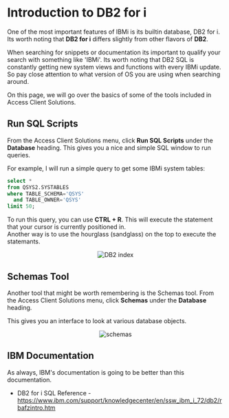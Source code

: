 # Introduction to DB2 for i

One of the most important features of IBMi is its builtin database, DB2 for i.
Its worth noting that **DB2 for i** differs slightly from other flavors of **DB2**.

When searching for snippets or documentation its important to qualify your search with something like 'IBMi'.
Its worth noting that DB2 SQL is constantly getting new system views and functions with every IBMi update.
So pay close attention to what version of OS you are using when searching around.

On this page, we will go over the basics of some of the tools included in Access Client Solutions.


## Run SQL Scripts
From the Access Client Solutions menu, click **Run SQL Scripts** under the **Database** heading.
This gives you a nice and simple SQL window to run queries.

For example, I will run a simple query to get some IBMi system tables:
```sql
select *
from QSYS2.SYSTABLES
where TABLE_SCHEMA='QSYS'
  and TABLE_OWNER='QSYS'
limit 50;
```

To run this query, you can use **CTRL + R**. This will execute the statement that your cursor is currently positioned in.<br>
Another way is to use the hourglass (sandglass) on the top to execute the statemants.

<figure align="center">
  <img src="./core/db2/_assets/index.png" alt="DB2 index"/>
</figure>



## Schemas Tool
Another tool that might be worth remembering is the Schemas tool.
From the Access Client Solutions menu, click **Schemas** under the **Database** heading.

This gives you an interface to look at various database objects. 

<figure align="center">
  <img src="./core/db2/_assets/acs-schemas.png" alt="schemas"/>
</figure>



## IBM Documentation
As always, IBM's documentation is going to be better than this documentation.

* DB2 for i SQL Reference - https://www.ibm.com/support/knowledgecenter/en/ssw_ibm_i_72/db2/rbafzintro.htm